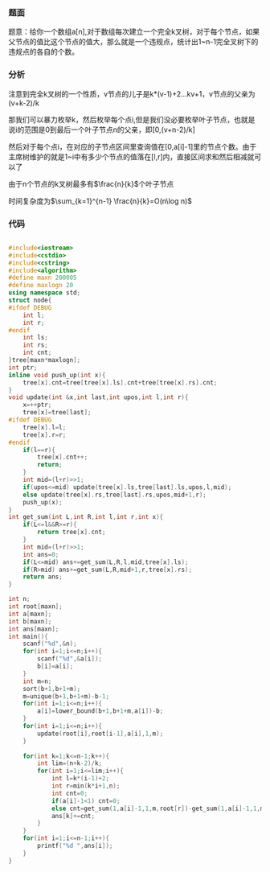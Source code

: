 ###	题面

题意：给你一个数组a[n],对于数组每次建立一个完全k叉树，对于每个节点，如果父节点的值比这个节点的值大，那么就是一个违规点，统计出1~n-1完全叉树下的违规点的各自的个数。

### 分析

注意到完全k叉树的一个性质，v节点的儿子是k*(v-1)+2...kv+1，v节点的父亲为(v+k-2)/k

那我们可以暴力枚举k，然后枚举每个点i,但是我们没必要枚举叶子节点，也就是说i的范围是0到最后一个叶子节点n的父亲，即[0,(v+n-2)/k]

然后对于每个点i，在对应的子节点区间里查询值在[0,a[i]-1]里的节点个数。由于主席树维护的就是1~i中有多少个节点的值落在[l,r]内，直接区间求和然后相减就可以了

由于n个节点的k叉树最多有$\frac{n}{k}​$个叶子节点

时间复杂度为$\sum_{k=1}^{n-1} \frac{n}{k}=O(n\log n)$

### 代码

```cpp

#include<iostream>
#include<cstdio>
#include<cstring>
#include<algorithm>
#define maxn 200005
#define maxlogn 20
using namespace std;
struct node{
#ifdef DEBUG
	int l;
	int r;
#endif
	int ls;
	int rs;
	int cnt; 
}tree[maxn*maxlogn];
int ptr;
inline void push_up(int x){
	tree[x].cnt=tree[tree[x].ls].cnt+tree[tree[x].rs].cnt;
}
void update(int &x,int last,int upos,int l,int r){
	x=++ptr;
	tree[x]=tree[last];
#ifdef DEBUG
	tree[x].l=l;
	tree[x].r=r;
#endif
	if(l==r){
		tree[x].cnt++;
		return;
	}
	int mid=(l+r)>>1;
	if(upos<=mid) update(tree[x].ls,tree[last].ls,upos,l,mid);
	else update(tree[x].rs,tree[last].rs,upos,mid+1,r);
	push_up(x);
}
int get_sum(int L,int R,int l,int r,int x){
	if(L<=l&&R>=r){
		return tree[x].cnt;
	}
	int mid=(l+r)>>1;
	int ans=0;
	if(L<=mid) ans+=get_sum(L,R,l,mid,tree[x].ls);
	if(R>mid) ans+=get_sum(L,R,mid+1,r,tree[x].rs);
	return ans;
}

int n;
int root[maxn];
int a[maxn];
int b[maxn];
int ans[maxn];
int main(){
	scanf("%d",&n);
	for(int i=1;i<=n;i++){
		scanf("%d",&a[i]);
		b[i]=a[i];
	}
	int m=n;
	sort(b+1,b+1+m);
	m=unique(b+1,b+1+m)-b-1;
	for(int i=1;i<=n;i++){
		a[i]=lower_bound(b+1,b+1+m,a[i])-b;
	}
	for(int i=1;i<=n;i++){
		update(root[i],root[i-1],a[i],1,m);
	}
	
	for(int k=1;k<=n-1;k++){
		int lim=(n+k-2)/k;
		for(int i=1;i<=lim;i++){
			int l=k*(i-1)+2;
			int r=min(k*i+1,n);
			int cnt=0;
			if(a[i]-1<1) cnt=0; 
			else cnt=get_sum(1,a[i]-1,1,m,root[r])-get_sum(1,a[i]-1,1,m,root[l-1]);
			ans[k]+=cnt;
		}
	}
	for(int i=1;i<=n-1;i++){
		printf("%d ",ans[i]);
	}
}

```





